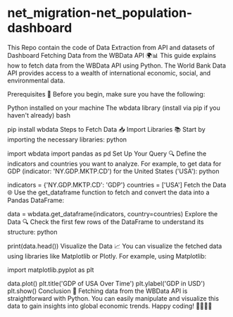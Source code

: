 # net_migration-net_population-dashboard
This Repo contain the code of Data Extraction from API and datasets of Dashboard 
Fetching Data from the WBData API 🌍📊
This guide explains how to fetch data from the WBData API using Python. The World Bank Data API provides access to a wealth of international economic, social, and environmental data.

Prerequisites 🚀
Before you begin, make sure you have the following:

Python installed on your machine
The wbdata library (install via pip if you haven't already)
bash

pip install wbdata
Steps to Fetch Data 📥
Import Libraries 📚 Start by importing the necessary libraries:
python


import wbdata
import pandas as pd
Set Up Your Query 🔍 Define the indicators and countries you want to analyze. For example, to get data for GDP (indicator: 'NY.GDP.MKTP.CD') for the United States ('USA'):
python


indicators = {'NY.GDP.MKTP.CD': 'GDP'}
countries = ['USA']
Fetch the Data 🌐 Use the get_dataframe function to fetch and convert the data into a Pandas DataFrame:



data = wbdata.get_dataframe(indicators, country=countries)
Explore the Data 🔍 Check the first few rows of the DataFrame to understand its structure:
python


print(data.head())
Visualize the Data 📈 You can visualize the fetched data using libraries like Matplotlib or Plotly. For example, using Matplotlib:

import matplotlib.pyplot as plt

data.plot()
plt.title('GDP of USA Over Time')
plt.ylabel('GDP in USD')
plt.show()
Conclusion 🎉
Fetching data from the WBData API is straightforward with Python. You can easily manipulate and visualize this data to gain insights into global economic trends. Happy coding! 👩‍💻👨‍💻
